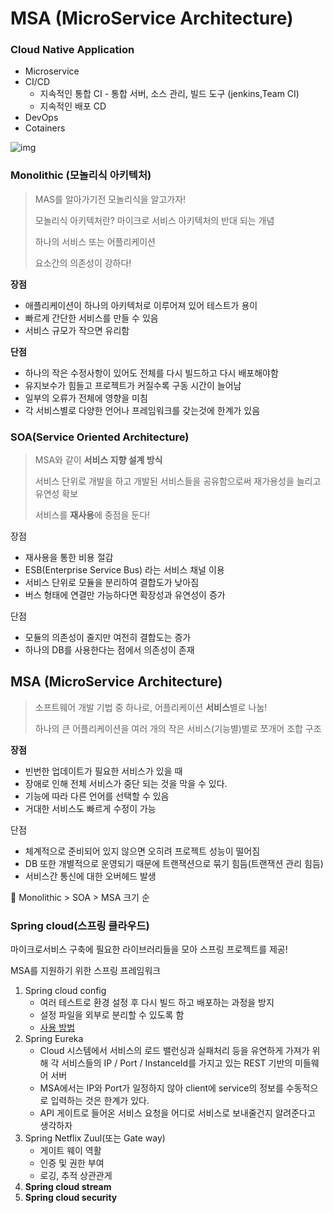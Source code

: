 # MSA (MicroService Architecture)

### Cloud Native Application

- Microservice
- CI/CD
  - 지속적인 통합 CI - 통합 서버, 소스 관리, 빌드 도구 (jenkins,Team CI)
  - 지속적인 배포 CD
- DevOps
- Cotainers

![img](https://user-images.githubusercontent.com/89010467/164701299-df592a26-262c-473c-a39b-0607a696820c.png)

### Monolithic (모놀리식 아키텍처)

> MAS를 알아가기전 모놀리식을 알고가자!
>
> 모놀리식 아키텍처란? 마이크로 서비스 아키텍처의 반대 되는 개념
>
> 하나의 서비스 또는 어플리케이션
>
> 요소간의 의존성이 강하다!

**장점**

- 애플리케이션이 하나의 아키텍처로 이루어져 있어 테스트가 용이
- 빠르게 간단한 서비스를 만들 수 있음
- 서비스 규모가 작으면 유리함

**단점**

- 하나의 작은 수정사항이 있어도 전체를 다시 빌드하고 다시 배포해야함
- 유지보수가 힘들고 프로젝트가 커질수록 구동 시간이 늘어남
- 일부의 오류가 전체에 영향을 미침
- 각 서비스별로 다양한 언어나 프레임워크를 갖는것에 한계가 있음

### SOA(Service Oriented Architecture)

> MSA와 같이 **서비스 지향 설계 방식**
>
> 서비스 단위로 개발을 하고 개발된 서비스들을 공유함으로써 재가용성을 늘리고 유연성 확보
>
> 서비스를 **재사용**에 중점을 둔다!

장점

- 재사용을 통한 비용 절감
- ESB(Enterprise Service Bus) 라는 서비스 채널 이용
- 서비스 단위로 모듈을 분리하여 결합도가 낮아짐
- 버스 형태에 연결만 가능하다면 확장성과 유연성이 증가

단점

- 모듈의 의존성이 줄지만 여전히 결합도는 증가
- 하나의 DB를 사용한다는 점에서 의존성이 존재

## MSA (MicroService Architecture)

> 소프트웨어 개발 기법 중 하나로, 어플리케이션 **서비스**별로 나눔!
>
> 하나의 큰 어플리케이션을 여러 개의 작은 서비스(기능별)별로 쪼개어 조합 구조

**장점**

- 빈번한 업데이트가 필요한 서비스가 있을 때
- 장애로 인해 전체 서비스가 중단 되는 것을 막을 수 있다.
- 기능에 따라 다른 언어를 선택할 수 있음
- 거대한 서비스도 빠르게 수정이 가능

단점

- 체계적으로 준비되어 있지 않으면 오히려 프로젝트 성능이 떨어짐
- DB 또한 개별적으로 운영되기 때문에 트랜잭션으로 묶기 힘듬(트랜잭션 관리 힘듬)
- 서비스간 통신에 대한 오버헤드 발생

📌 Monolithic > SOA > MSA  크기 순

### Spring cloud(스프링 클라우드)

마이크로서비스 구축에 필요한 라이브러리들을 모아 스프링 프로젝트를 제공!

MSA를 지원하기 위한 스프링 프레임워크

1. Spring cloud config
   - 여러 테스트로 환경 설정 후 다시 빌드 하고 배포하는 과정을 방지
   - 설정 파일을 외부로 분리할 수 있도록 함
   - [사용 방법](https://madplay.github.io/post/introduction-to-spring-cloud-config)
2. Spring Eureka
   - Cloud 시스템에서 서비스의 로드 밸런싱과 실패처리 등을 유연하게 가져가 위해 각 서비스들의 IP / Port / InstanceId를 가지고 있는 REST 기반의 미들웨어 서버
   - MSA에서는 IP와 Port가 일정하지 않아 client에 service의 정보를 수동적으로 입력하는 것은 한계가 있다.
   - API 게이트로 들어온 서비스 요청을 어디로 서비스로 보내줄건지 알려준다고 생각하자
3. Spring Netflix Zuul(또는 Gate way)
   - 게이트 웨이 역활
   - 인증 및 권한 부여
   - 로깅, 추적 상관관게
4. **Spring cloud stream**
5. **Spring cloud security**

